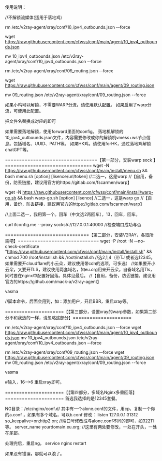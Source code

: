 使用说明：

//不解锁流媒体(适用于落地鸡)

rm /etc/v2ray-agent/xray/conf/10_ipv4_outbounds.json --force

wget https://raw.githubusercontent.com/cfwss/conf/main/agent/10_ipv4_outbounds.json

mv 10_ipv4_outbounds.json  /etc/v2ray-agent/xray/conf/10_ipv4_outbounds.json --force


rm /etc/v2ray-agent/xray/conf/09_routing.json --force

wget https://raw.githubusercontent.com/cfwss/conf/main/agent/09_routing.json

mv 09_routing.json   /etc/v2ray-agent/xray/conf/09_routing.json --force


如果小鸡可以解锁，不需要WARP分流，请使用默认配置。
如果启用了warp分流，可使用此配置。

把文件名替换成对应的即可

如果需要落地解锁，使用forward里面的config。
落地机解锁的10_ipv4_outbounds.json文件，内容需要修改成你的解锁机vmess+ws节点信息。包括域名、UUID、PATH等。
如果HK鸡，请使用forHK，通过落地鸡解锁chatGPT等。

=================================【第一部分，安装warp sock 】===============================
wget -N https://raw.githubusercontent.com/cfwss/conf/main/install/menu.sh  && bash menu.sh [option] [lisence/url/token]
//二选一，这是warp 
//【自用，备份，防丢链接，建议用官方的https://gitlab.com/fscarmen/warp】

wget -N https://raw.githubusercontent.com/cfwss/conf/main/install/warp-go.sh && bash warp-go.sh [option] [lisence]
//二选一，这是warp go
//【自用，备份，防丢链接，建议用官方的https://gitlab.com/fscarmen/warp】

//上面二选一，我用第一个。回车（中文选2再回车），13，回车，回车。

curl ifconfig.me --proxy socks5://127.0.0.1:40000
//检查端口成功与否

==============================【第二部分，安装V2RAY，各取所需吧】=============================
wget -P /root -N --no-check-certificate "https://raw.githubusercontent.com/cfwss/conf/main/install/install.sh" && chmod 700 /root/install.sh && /root/install.sh
//选2,1,4（带TJ 或者选12345。如果需要开cloudflare的小云朵，建议使用带cdn的选项，可多选）
//如果要开小云朵，又要开TLS，建议使用两套域名，如eu.org用来开云朵，自备域名用Tls，同时要在nginx中配置好回落。具体见最后。
//【自用，备份，防丢链接，建议用官方的https://github.com/mack-a/v2ray-agent】


  vasma

//脚本命令，后面会用到，如：添加用户，开启BBR，重启xray等。

=====================【【第三部分，设置xray的warp参数，如果第二部分不和我选的一样，请忽略这部分】=====================

rm /etc/v2ray-agent/xray/conf/10_ipv4_outbounds.json --force
wget https://raw.githubusercontent.com/cfwss/conf/main/agent/10_ipv4_outbounds.json
mv 10_ipv4_outbounds.json  /etc/v2ray-agent/xray/conf/10_ipv4_outbounds.json --force

rm /etc/v2ray-agent/xray/conf/09_routing.json --force
wget https://raw.githubusercontent.com/cfwss/conf/main/agent/09_routing.json
mv 09_routing.json   /etc/v2ray-agent/xray/conf/09_routing.json --force

vasma

#输入，16-->6 重启xray即可。


=====================【【第四部分，多域名Nginx多重回落】=====================
首选我选择的是12345套餐。

NG目录：/etc/nginx/conf.d/
其中有一个alone.conf的文件，用cp，复制一个你的a.conf ，如果有多个域名，可以b.conf 
修改：
	listen 127.0.0.1:31312 so_keepalive=on;http2 on;  //端口号修改成与alone.conf不同的即可，如32211等。
	server_name yourdomain.eu.org;  //这里有两处要修改，一处在开头，一处在尾部。
 

处理完后，重启ng。
service nginx restart

如果没有错误，那就可以浪了。
